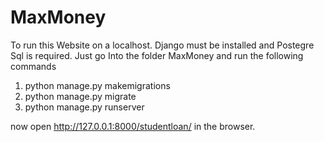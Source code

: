 # MaxMoney

To run this Website on a localhost. Django must be installed and Postegre Sql is required.
Just go Into the folder MaxMoney and run the following commands
1. python manage.py makemigrations
2. python manage.py migrate
3. python manage.py runserver

now open http://127.0.0.1:8000/studentloan/ in the browser.

